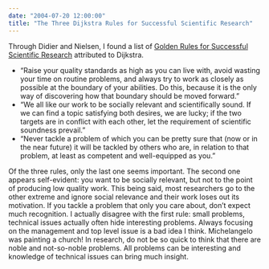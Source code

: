 ```yaml
---
date: "2004-07-20 12:00:00"
title: "The Three Dijkstra Rules for Successful Scientific Research"
---
```




Through Didier and Nielsen, I found a list of [Golden Rules for Successful Scientific Research](http://www.cs.utexas.edu/users/EWD/transcriptions/EWD06xx/EWD637.html) attributed to Dijkstra.

- &ldquo;Raise your quality standards as high as you can live with, avoid wasting your time on routine problems, and always try to work as closely as possible at the boundary of your abilities. Do this, because it is the only way of discovering how that boundary should be moved forward.&rdquo;
- &ldquo;We all like our work to be socially relevant and scientifically sound. If we can find a topic satisfying both desires, we are lucky; if the two targets are in conflict with each other, let the requirement of scientific soundness prevail.&rdquo; 
- &ldquo;Never tackle a problem of which you can be pretty sure that (now or in the near future) it will be tackled by others who are, in relation to that problem, at least as competent and well-equipped as you.&rdquo;


Of the three rules, only the last one seems important. The second one appears self-evident: you want to be socially relevant, but not to the point of producing low quality work. This being said, most researchers go to the other extreme and ignore social relevance and their work loses out its motivation. If you tackle a problem that only you care about, don&rsquo;t expect much recognition. I actually disagree with the first rule: small problems, technical issues actually often hide interesting problems. Always focusing on the management and top level issue is a bad idea I think. Michelangelo was painting a church! In research, do not be so quick to think that there are noble and not-so-noble problems. All problems can be interesting and knowledge of technical issues can bring much insight.

